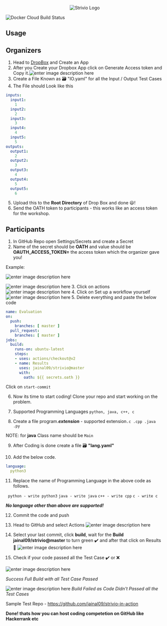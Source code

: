 
<p align="center">
   <img src="https://lh3.googleusercontent.com/W00hLNgAvooHHuwdzMK6hk-PIwMZ1ezA4BmSUWcxlLUQIJ9ea2KXEnePB0jkUfiKvLhUCh-lZ2-G-0-JE0Hwri0duWTxlbIxbXN118xsUtQ9W_z6yOIZc_qM1tmkSJ2sBm9QwDLTc80=w512-h338-no" alt="Strivio Logo"/>
</p>

![Docker Cloud Build Status](https://img.shields.io/docker/cloud/build/jainal09/strivio)

## Usage

## Organizers

 1. Head to [DropBox](https://www.dropbox.com/developers/apps_tk=pilot_lp&_ad=topbar4&_camp=myapps) and Create an App
 2. After you Create your Dropbox App click on Generate Access token and Copy it.![enter image description here](https://miro.medium.com/max/938/1*vLvuPuX5n-klKMConAXQug.png)
3. Create a File Known as 🗃️ "IO.yaml" for all the Input / Output Test Cases
4. The File should Look like this
```yaml  
inputs:  
  input1:  
    1  
  input2:  
    2  
  input3:  
    3  
  input4:  
    4  
  input5:  
    5  
outputs:  
  output1:  
    2  
  output2:  
    3  
  output3:  
    4  
  output4:  
    5  
  output5:  
    6  
```
5. Upload this to the **Root Directory** of Drop Box and done 😃!
6. Send the OATH token to participants - this works like an access token for the workshop.
## Participants
1. In GitHub Repo open Settings/Secrets and create a Secret
2. Name of the secret should be **OATH** and value should be **OAUTH_ACCESS_TOKEN=** the access token which the organizer gave you!

Example: 

![enter image description here](https://lh3.googleusercontent.com/FWyw9eCgKusbUT7w6jKiITafU7ZNp3el4QiwyTM1evxo8J181AvS3QZjDsNfzs4Rkgo8Uoz91_BOK06ci8zusVtdFHbPZ1nl_I6xCeIxHXJql10kLY5IOu7mxSF9mflOTd6gp1xpxfBsyf8n9kf66UWKiV8HDMrcyU051mj7RfG3PM5EPeIoWlcy9Zkp2-pNkZ2vQkjvq5LN195LNbkeRifOVmphYaBESLMnV9oUlPyMQB-mBouELuh_XSKWAe3ZYwksV4pLpkAgIDeTL6HcOXLslcCtSaon3PHHTUS3SmteC1IpPLHOtw1NHbH8iH4skLGS-7wGVloA7Tw3Yuplxw2iKTnilWFQ-jZY1vAXLRaV-rCZ-R5sKHzt3evspTpmaNvhojN2v-mXqEQvR2Av_nr3YfhxwAz8JLi1kvOvJ0IgfT9MUYuMPKBQ-y6I8BlhkiZBUrCd4xHkc5JOcGyqA-u8i2lPrnPrOqPEzAggC1J7P5dg8btsrnkvKwB5y1Hc9A4-pKMsVayDyXReGrAwzIAld-Jril-cyaUI6BDdAFSLqKVuYhjPRvizEtHgYbnUAEjD899FCUPLcn4ZCyJwGu2q4EN4WJPkndwYkEF105CwKMP77ekK-DbdZZl3ne6eeVbDaps0SbG9MBOM6YaIyTJ_cna-M41uUIVrd0uLcksFe2q1pVKuMZTJ0f7CYU014QRc7NUn348J5pq_tSg1NmEL3vlyp9iYnXt6wynAsvCVuKBQGLjHyAKN=w931-h753-no)

![enter image description here](https://lh3.googleusercontent.com/AhSH9lwyBRJuEuODKSrr-K-ap-EoRviAS3oA_WwEh5Cz33dAmSIoQujt-YfCvMZXvxAM1PFr-xGmPg86mMfQPraXv2rsr8FP-u7Bp84x513Q-DhaSVVW1W2mcX3hkt-udc4-tQN7Beb3JMUyG-rAVmMLSn0boetZ_g3FnXBXaLsdzktrhHEpwNpGzu9AMETT1eEs4dG1Pmec5FQpKcDegSi5EMhLlWN8xCbEh5H-loaqqvxan-ow0Mctx-gTyPGKEi-6qprKEH3AOKhmd-z4uXAfjhcxr7rXs92dPlxXBkBQlel0qMPimLikyR6Hkgp4TL58mhqdGMUAbDJ391kq7KXZk67rTvyvASukKaGSMJ5kC2yMwBDmD_RUJLHTDnBQ30cUGPZ2ZVJgBhlNCLZkwxIw_ik_GM-nbLyTG9yF7VGCSxPHQGIiL1KW2Cj1LIbyNWR9G5YdmXp_UNnSrScq3AQBH2wjNH1gMWQv4TyB9kAbDI_QrWNsFZHk6HgbBzprlJNikIaGMf39YGkJH81gt7XKLcxuoazbEFdpqQTa23DWC6HX6aRm8zjddudREt7J5GMnbRuterdrAPYeazf7rXfi6Z0Yh3aWGwYzFkimLasvJbtRmd4jP79a3urcK2ikGE-hQqMeYIS7vrUybncBpN8tlURXH5nAgRHTHXkebm3BXA1SvGKLS7z-HQwmKLbduM020F1pQud6CoZ1D1SVeT-Bboc6igNWzM-o0ICcOjTaZl5g=w975-h386-no)
3. Click on actions
![enter image description here](https://lh3.googleusercontent.com/GbdrYDNw6P_my4YNcLwXFZSWJp-4inNUe71SR8vOYceeepla2Ez8PPUFcFn89dSswVzamiUs4eNwN7Hop5ShC0FD-kkf9HkMuMt2OQtkWotw8kcxjn0CE87Nu7IA_l4FCNz-XETQrWma_Sa4M7eN1N7QQ0wIse4oBrjjwNhHu8PDwQjV-FTNbhzytlItTAhzfIXektBiP3YGKyvBsXT4IOL_tkp1jpzG1H5JO5dZYAytsEqOIAlrATPONrUTDlIHb_Fp2qb4OOBYXmpIbioCSlRSAQlg4pC_QMzwbdlC-wP24tmYnKJTQpxmdXIs4_5ObcooCKbRuwXkaMP61uSilxv1YLRQb_-UDZ5Swgox2qKCuLmr6Sb1bVjuQFa4YAlydDi8EJxZAocPFRhJRomz9Jph28GingfEz_l9MlxBEoySPOb2E94Z8l6apM2yk9gvOg1FZY9Dof8U57WA28zroD_FuHypiuGk5qGg5bPgsTwf66KB24pbhPuXrUti4wpT5_wsK5qJzbqBI6MLKjgW2us0QBSoJilF7lo4J26vSQeJ2qLzwJHXqYejn4KqfGFKg2Wm2Pmim_NFeheTHDBa3VZvGprBBzRmvE7gAcSKJoinZYRrFtq3IkTYRYPQ_BZsoKtk6WJwAoSNXvXoD4UseK5fPZ6WHRKvBexJpyPM7HHtSxpNg4CUvCApODLCan3oOrpdHXcY32wnzh9sZMQhi8AnxFnQpVKhQHiDNqytYusML9_p=w1203-h87-no)
4. Click on Set up a workflow yourself
![enter image description here](https://lh3.googleusercontent.com/BfdHTR0sxaUJbgsvEfcHCKoFzpOlW43f9fMMubIlw8C42NpAORuV9NAFlpjny0c3fmG2Gh3SHZrR2Gd14D0dJObPFNXwVXtThEO2ZGRVfEbR4s76KVI20KJIV3HfMhaYwdg_u9C6Ic4=w1860-h243-no)
5. Delete everything and paste the below code
```yaml
name: Evaluation
on:
  push:
    branches: [ master ]
  pull_request:
    branches: [ master ]
jobs:
  build:
    runs-on: ubuntu-latest
    steps:
    - uses: actions/checkout@v2
    - name: Results
      uses: jainal09/strivio@master 
      with:
        oath: ${{ secrets.oath }}
```
Click on `start-commit`

6. Now its time to start coding!  Clone your repo and start working on the problem.

7. Supported Programming Languages `python, java, c++, c`

8. Create a file program.***extension*** - supported extension`.c .cpp .java .py`

NOTE: for **java** Class name should be `Main`

9. After Coding is done create a file 🗃️ **"lang.yaml"**

10.  Add the below code.
```yaml
language:
  python3
``` 

11. Replace the name of Programming Language in the above code as follows.

` python - write python3`
`java - write java`
`c++ - write cpp`
`c - write c`

***No language other than above are supported!***

12. Commit the code and push

13. Head to GitHub and select Actions
![enter image description here](https://lh3.googleusercontent.com/GbdrYDNw6P_my4YNcLwXFZSWJp-4inNUe71SR8vOYceeepla2Ez8PPUFcFn89dSswVzamiUs4eNwN7Hop5ShC0FD-kkf9HkMuMt2OQtkWotw8kcxjn0CE87Nu7IA_l4FCNz-XETQrWma_Sa4M7eN1N7QQ0wIse4oBrjjwNhHu8PDwQjV-FTNbhzytlItTAhzfIXektBiP3YGKyvBsXT4IOL_tkp1jpzG1H5JO5dZYAytsEqOIAlrATPONrUTDlIHb_Fp2qb4OOBYXmpIbioCSlRSAQlg4pC_QMzwbdlC-wP24tmYnKJTQpxmdXIs4_5ObcooCKbRuwXkaMP61uSilxv1YLRQb_-UDZ5Swgox2qKCuLmr6Sb1bVjuQFa4YAlydDi8EJxZAocPFRhJRomz9Jph28GingfEz_l9MlxBEoySPOb2E94Z8l6apM2yk9gvOg1FZY9Dof8U57WA28zroD_FuHypiuGk5qGg5bPgsTwf66KB24pbhPuXrUti4wpT5_wsK5qJzbqBI6MLKjgW2us0QBSoJilF7lo4J26vSQeJ2qLzwJHXqYejn4KqfGFKg2Wm2Pmim_NFeheTHDBa3VZvGprBBzRmvE7gAcSKJoinZYRrFtq3IkTYRYPQ_BZsoKtk6WJwAoSNXvXoD4UseK5fPZ6WHRKvBexJpyPM7HHtSxpNg4CUvCApODLCan3oOrpdHXcY32wnzh9sZMQhi8AnxFnQpVKhQHiDNqytYusML9_p=w1203-h87-no)
14. Select your last commit, click **build**, wait for the **Build jainal09/strivio@master** to turn green ✔️ and after that  click on Results 🤞
![enter image description here](https://lh3.googleusercontent.com/wwYJR6AaxTNMK1BVWNNZaKEfc5XQwpAXZSqedtnVZu7WFO7pYdGnvpBngqOcRJOuLnaWeo9liBU6jFoLu6W1jKYhSeJyyNL4pqSIB6JnT0gA_-gD6hQC00wbwW4HebwC5MCrFDa6HM5CKA7wQ-JD_ScNyKIPU9cKQfx43UMCHDauAHd3aPvMmFBuHpqjbcKAZly_YZ49Goor3bNArTJTtkDy2ATE2WTNJjmQjwS4pFALXCRQg_HAQcKWZaBU7HcHubxrA21aiSUSH-1ZWSIUOL1QKEVsFrDjpHBZdOC5Uan6Y0VYrejnXVwTsJUzc0PxbK2uuYYV4Y-hTwhq3-TMCNfNVBdhz-myHkSmMIoM4orDa-7r9A_iNBzHTVMfmWp2UhRVISL7n2iGjkGAA_QfeEjaw3HrSEDAACt0xXEUhIjWVQ_KrkIUpJlArjRDVWqlkT_yWZL1phs6_HA7K8XaHyF2ovoRZtka7YZq8hVy1-Ys8qW5t2Ec0BkMNCchZ7LxvQuDZCxjQPwZlYjRTZBSZF3YsUQaWQOUS1BCPl1egd0ZQyp0hXD18VHN3pS5NkW0NjfsIrH07EU8qwX59PjPw-MLjTpkBR3LR8vQtQ7-8DYVhHbb1xyZv5fZuNBocx3FRrJAkP_57MoQWNcdn38DG493sB6JUb1AD9CO2rwAto_S79JD0d3m25qU3c4DWBRneKLg8erhW5YKY6zObZRJkBszSFNlZJ4Bd1ZYe9KUlGwHaq3w=w1440-h245-no)
15. Check if your code passed all the Test Case ✔️ or ❌

![enter image description here](https://lh3.googleusercontent.com/fcgkExGB9GfqyzwilyWSF0PTlNmx_7zxixYwtSZyZ3QUTZy-TGA56rpg92WYvhHX0BMvx-PV6rJSYILwcxslKMnUNNJcduHDyvwkY0fcEXyzEY5nN3d9Z47gAfqnkG5xmptR4rIjfn8oa2chIXiZ7hsQY7Evl9kOsIcxynJueJibi8dScoXYNtd90Rgc2Fi_oT7OhtJKjvaVlxYaR4AhTDFrsy_1VksCThDR9hAPhF3e3QWncYfO28wczHDe80YQ_x7ZAn_5yLV1SYHc23n3Xq2seaI-j5F8rBFPkjlfC7WX70I52hAybSNet7MKZG1PvIpnTSZKjU35N9SoDfnjGJv5W6rxdLY9y-_tx2zAs1qp6HaIx0XQNBpoCJeVv90p_3pS7cLVhgd-pA7upl23B5WcGHKe4bpKojav1jqRZrUu5fN9R7Ic2pA82-cgfrtVSWXt6v3_LxR0LiRaDR-xrvxmGCEQI4-a6vDZlqMfLcVF9jmamILtwtbIuPvv8hxOivoe_IjPB5lkAnP6vMSsqv4fuEagFHuy4rMiFO6bTeReM1wdvCvnssM-E9b34z-FeW5UP6WICqvSEdK_p79XdzSmx3zL3iagXweSlwcriKJSSuxr9xtdPkgdv1UwfF_yfOWAWFv4GjFCWvfCDee40O_2zZoynFYUx9RaZ9R2TemE1_G3D06DH7wNA9KOLEWtX32R2CFGHTLwZTZdjeoj9fS8qYH9SYkY2d8E8g3eSi-vlLte=w367-h125-no) 

 *Success Full Build with all Test Case Passed*
 
![enter image description here](https://lh3.googleusercontent.com/dw50RL8AZ4_qJnLj5s-yP8RjWlZ4jaxzIoBVPDmxuA_ePkh60nZNjPWR_cr-QQ8rNrOr61LHaV8cMK9MigDQV_Q-brhyjmwfrGo9__fM78O1G57FwCoJBVLol4nv_YzBH4tQi-7TaCekp9-Rn9qScK3kSnrpdYDVYXnnxtxB-iiGmLEsVX0kIaRQXTuCfClpoRXDAA3YCzltJuQl6UPvUKzUKWLhsiLJuoP5SKU35INUZuI5Kj5dI0EddEq2JuWkJtsTfBy3p3wimd5eZWx6mItgh4ev15Iy5i2M0xIy20a3PNTtPoi5uVIqFeJtHryuoCSTkwkTn6o3bCXWaOQ9dMCSdLH9Yo1-fF1cyueuSRYRRXyF-cVpwWlLuxPLhZalD9de66uI1ul2RHD3HDQlOQhX8yc0odNQj_BrqxXp9N4Fk2lI60eXODdUfzuInjM7UlYGVk4kNr1uJlNOuDD41DlarPaqvrJuSQaj8xm5M5w98r6mLheumxwbGoNwhifSxjecpYo20U_qLFTvkT5Tar_UqnBJr_m0EJMN6nyqxf-0z9MHCPAyyDTt_fnctdn966Wc12_8eCHJbb54Vd0XffVXrVibyzJd7MPHs_viycXnQbj4sNBXAOTKet5_SBGaNiK3EZMamb9Ebm-hO5HQm2IB2vkHJEuulJ5aNMT6RFe4glhVVgai6bz1Hkn4j9FpXdcjRaYhyzz6KKCqYTGx71kpfQbvsgkm3wG3j1zMvayh1Liu=w1440-h401-no)
*Build Failed as Code Didn't Passed all the Test Cases*

Sample Test Repo - https://github.com/jainal09/strivio-in-action

**Done! thats how you can host coding competetion on GitHub like Hackerrank etc** 
